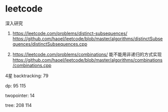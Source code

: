 # leetcode


深入研究
1. https://leetcode.com/problems/distinct-subsequences/
https://github.com/haoel/leetcode/blob/master/algorithms/distinctSubsequences/distinctSubsequences.cpp

2. https://leetcode.com/problems/combinations/
能不能用非递归的方式实现 
https://github.com/haoel/leetcode/blob/master/algorithms/combinations/combinations.cpp



4星
backtracking: 79

dp: 95 115

twopointer: 14

tree: 208 114